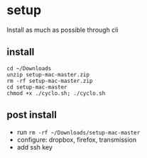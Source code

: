 # setup
Install as much as possible through cli

## install
```
cd ~/Downloads
unzip setup-mac-master.zip
rm -rf setup-mac-master.zip
cd setup-mac-master
chmod +x ./cyclo.sh; ./cyclo.sh
```

## post install
- run `rm -rf ~/Downloads/setup-mac-master`
- configure: dropbox, firefox, transmission
- add ssh key
